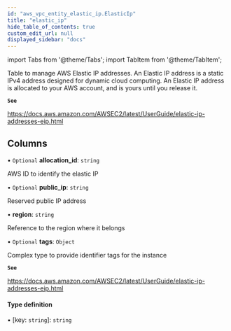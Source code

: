 ```yaml
---
id: "aws_vpc_entity_elastic_ip.ElasticIp"
title: "elastic_ip"
hide_table_of_contents: true
custom_edit_url: null
displayed_sidebar: "docs"
---
```


import Tabs from '@theme/Tabs';
import TabItem from '@theme/TabItem';

Table to manage AWS Elastic IP addresses.
An Elastic IP address is a static IPv4 address designed for dynamic cloud computing. An Elastic IP address is allocated to your AWS account, and is yours until you release it.

**`See`**

https://docs.aws.amazon.com/AWSEC2/latest/UserGuide/elastic-ip-addresses-eip.html

## Columns

• `Optional` **allocation\_id**: `string`

AWS ID to identify the elastic IP

• `Optional` **public\_ip**: `string`

Reserved public IP address

• **region**: `string`

Reference to the region where it belongs

• `Optional` **tags**: `Object`

Complex type to provide identifier tags for the instance

**`See`**

https://docs.aws.amazon.com/AWSEC2/latest/UserGuide/elastic-ip-addresses-eip.html

#### Type definition

▪ [key: `string`]: `string`
